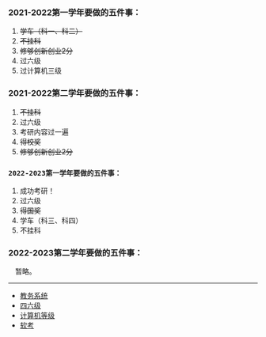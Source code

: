 ### 2021-2022第一学年要做的五件事：  
1. ~~学车（科一、科二）~~
2. ~~不挂科~~
3. ~~修够创新创业2分~~
4. 过六级  
5. 过计算机三级

### 2021-2022第二学年要做的五件事：  
1. ~~不挂科~~
2. 过六级  
3. 考研内容过一遍
4. ~~得校奖~~
5. ~~修够创新创业2分~~

### `2022-2023第一学年要做的五件事：`
1. 成功考研！
2. 过六级
3. ~~得国奖~~
4. 学车（科三、科四）
5. 不挂科

### 2022-2023第二学年要做的五件事： 
　暂略。
 
* * *
- [教务系统](http://jwgl.shzu.edu.cn/)
- [四六级](https://cet-bm.neea.edu.cn/)
- [计算机等级](http://ncre.neea.edu.cn/)
- [软考](https://www.ruankao.org.cn/)
